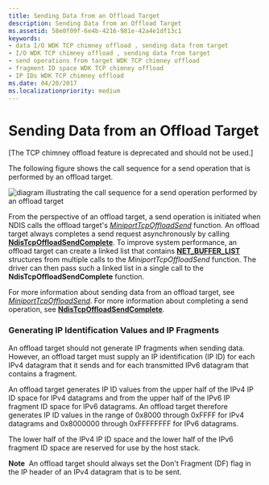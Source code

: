 ```yaml
---
title: Sending Data from an Offload Target
description: Sending Data from an Offload Target
ms.assetid: 58e0f09f-6e4b-4216-981e-42a4e1df13c1
keywords:
- data I/O WDK TCP chimney offload , sending data from target
- I/O WDK TCP chimney offload , sending data from target
- send operations from target WDK TCP chimney offload
- fragment ID space WDK TCP chimney offload
- IP IDs WDK TCP chimney offload
ms.date: 04/20/2017
ms.localizationpriority: medium
---
```


# Sending Data from an Offload Target


\[The TCP chimney offload feature is deprecated and should not be used.\]

The following figure shows the call sequence for a send operation that is performed by an offload target.

![diagram illustrating the call sequence for a send operation performed by an offload target](images/send-op.png)

From the perspective of an offload target, a send operation is initiated when NDIS calls the offload target's [*MiniportTcpOffloadSend*](https://msdn.microsoft.com/library/windows/hardware/ff559464) function. An offload target always completes a send request asynchronously by calling [**NdisTcpOffloadSendComplete**](https://msdn.microsoft.com/library/windows/hardware/ff564609). To improve system performance, an offload target can create a linked list that contains [**NET\_BUFFER\_LIST**](https://msdn.microsoft.com/library/windows/hardware/ff568388) structures from multiple calls to the *MiniportTcpOffloadSend* function. The driver can then pass such a linked list in a single call to the **NdisTcpOffloadSendComplete** function.

For more information about sending data from an offload target, see [*MiniportTcpOffloadSend*](https://msdn.microsoft.com/library/windows/hardware/ff559464). For more information about completing a send operation, see [**NdisTcpOffloadSendComplete**](https://msdn.microsoft.com/library/windows/hardware/ff564609).

### Generating IP Identification Values and IP Fragments

An offload target should not generate IP fragments when sending data. However, an offload target must supply an IP identification (IP ID) for each IPv4 datagram that it sends and for each transmitted IPv6 datagram that contains a fragment.

An offload target generates IP ID values from the upper half of the IPv4 IP ID space for IPv4 datagrams and from the upper half of the IPv6 IP fragment ID space for IPv6 datagrams. An offload target therefore generates IP ID values in the range of 0x8000 through 0xFFFF for IPv4 datagrams and 0x8000000 through 0xFFFFFFFF for IPv6 datagrams.

The lower half of the IPv4 IP ID space and the lower half of the IPv6 fragment ID space are reserved for use by the host stack.

**Note**  An offload target should always set the Don't Fragment (DF) flag in the IP header of an IPv4 datagram that is to be sent.

 

 

 





